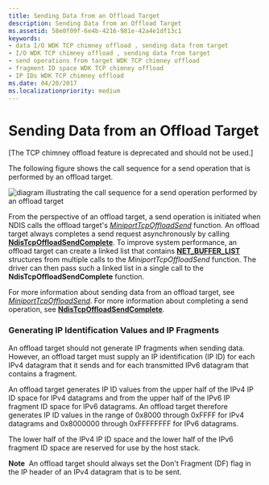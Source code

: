 ```yaml
---
title: Sending Data from an Offload Target
description: Sending Data from an Offload Target
ms.assetid: 58e0f09f-6e4b-4216-981e-42a4e1df13c1
keywords:
- data I/O WDK TCP chimney offload , sending data from target
- I/O WDK TCP chimney offload , sending data from target
- send operations from target WDK TCP chimney offload
- fragment ID space WDK TCP chimney offload
- IP IDs WDK TCP chimney offload
ms.date: 04/20/2017
ms.localizationpriority: medium
---
```


# Sending Data from an Offload Target


\[The TCP chimney offload feature is deprecated and should not be used.\]

The following figure shows the call sequence for a send operation that is performed by an offload target.

![diagram illustrating the call sequence for a send operation performed by an offload target](images/send-op.png)

From the perspective of an offload target, a send operation is initiated when NDIS calls the offload target's [*MiniportTcpOffloadSend*](https://msdn.microsoft.com/library/windows/hardware/ff559464) function. An offload target always completes a send request asynchronously by calling [**NdisTcpOffloadSendComplete**](https://msdn.microsoft.com/library/windows/hardware/ff564609). To improve system performance, an offload target can create a linked list that contains [**NET\_BUFFER\_LIST**](https://msdn.microsoft.com/library/windows/hardware/ff568388) structures from multiple calls to the *MiniportTcpOffloadSend* function. The driver can then pass such a linked list in a single call to the **NdisTcpOffloadSendComplete** function.

For more information about sending data from an offload target, see [*MiniportTcpOffloadSend*](https://msdn.microsoft.com/library/windows/hardware/ff559464). For more information about completing a send operation, see [**NdisTcpOffloadSendComplete**](https://msdn.microsoft.com/library/windows/hardware/ff564609).

### Generating IP Identification Values and IP Fragments

An offload target should not generate IP fragments when sending data. However, an offload target must supply an IP identification (IP ID) for each IPv4 datagram that it sends and for each transmitted IPv6 datagram that contains a fragment.

An offload target generates IP ID values from the upper half of the IPv4 IP ID space for IPv4 datagrams and from the upper half of the IPv6 IP fragment ID space for IPv6 datagrams. An offload target therefore generates IP ID values in the range of 0x8000 through 0xFFFF for IPv4 datagrams and 0x8000000 through 0xFFFFFFFF for IPv6 datagrams.

The lower half of the IPv4 IP ID space and the lower half of the IPv6 fragment ID space are reserved for use by the host stack.

**Note**  An offload target should always set the Don't Fragment (DF) flag in the IP header of an IPv4 datagram that is to be sent.

 

 

 





